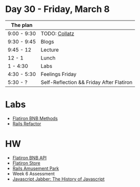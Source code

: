 # Day 30 - Friday, March 8

The plan        |      |
----------------|-------
9:00 - 9:30     | TODO: [Collatz](https://learn.flatironschool.com/lessons/3939)
9:30 - 9:45     | Blogs
9:45 - 12       | Lecture
12 - 1          | Lunch
1 - 4:30        | Labs
4:30 - 5:30     | Feelings Friday
5:30 - ?        | Self-Reflection && Friday After Flatiron

# Labs

* [Flatiron BNB Methods](http://learn.co/lessons/3592)
* [Rails Refactor](http://learn.co/lessons/4734)

# HW

* [Flatiron BNB API](http://learn.co/lessons/3614)
* [Flatiron Store](http://learn.co/lessons/3609)
* [Rails Amusement Park](http://learn.co/lessons/3607)
* Week 6 Assessment
* [Javascript Jabber: The History of Javascript](http://www.stitcher.com/podcast/ruby-rogues/javascript-jabber/e/124-jsj-the-origin-of-javascript-with-brendan-eich-35282918)
